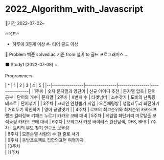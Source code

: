 # 2022_Algorithm_with_Javascript


🌈기간
2022-07-02~
 

🔥목표🔥
- 하루에 3문제 이상 
#- 티어 골드 이상
 

📗 Problem
백준 solved.ac 기준 from 실버 to 골드
프로그래머스
...
 
<!--
⬜ Study1
[2021-08-03] ~

Who? SSAFY
When? every Tuesday at 8:30 pm and Test every other week
How? Online
1	2	3	4	5	test
1주차	터렛	수열 정렬	회전하는 큐	피보나치 함수	어린 왕자	연산자 끼워넣기
2주차	주사위	유기농 배추	수열의 합	숫자 정사각형	토너먼트	섬의개수, 별찍기-10, 공항, 미로탐색
3주차	Contact	물병	단어만들기	친구	행렬	
4주차	단어뒤집기2	직사각형을 만드는 방법	블랙잭	색종이 -2	영식이와 친구들	참외밭
5주차	RGB거리	단지번호붙이기	동전 0	가장 긴 증가하는 부분 수열		카카오 코테 대비 - 후보키 징검다리건너기 3차압축
6주차	숨바꼭질	연속합	토마토	연결요소의 개수		
7주차	정수삼각형	포도주 시식	Fly me to the Alpha Centauri	베르트랑 공준		
8주차	2×n 타일링	이천수	다리 놓기			
9주차	LCS	로봇 청소기	벽 부수고 이동하기	최소 스패닝 트리		
10주차	평범한배낭	테트로미노	플로이드			
11주차	집합의 표현	주사위 굴리기	N-Queen	적록색약		
12주차						
13주차						
14주차						
15주차						
-->

⬛ Study1
[2022-07-08] ~

Programmers

| * | 1 | 2 | 3 | 4 | 5 |
|--|----------------|----------------|----------------|----------------|
| 1주차	| 숫자 문자열과 영단어	| 신규 아이디 추천 |	문자열 압축	| 단어 공부	| 단어의 개수 |	문자열
| 2주차	| K번째 수	| 타겟넘버	| 소수찾기	| 도비의 난독증 테스트	| 단어섞기	|
| 3주차	| 크레인 인형뽑기 게임	| 오픈채팅방	| 행렬테두리 회전하기	| 거리두기 확인하기	| 영어 끝말잇기	| 
| 4주차	| 로또의 최고순위와 최저순위	카카오프렌즈 컬러링북	키패드 누르기			카카오 코테 대비
| 5주차	| 게임맵 최단거리	미로탈출	보석쇼핑			카카오 코테 대비
| 6주차	| 모의고사	카펫	바이러스			완전탐색, DFS, BFS
| 7주차	| 트리의 부모 찾기	연구소	보물섬			
| 8주차	| 모든순열	사람의 수	한 줄로 서기			
| 9주차	| 동방프로젝트	집합의표현	여행가자			
| 10주차						
| 11주차						
	
 
